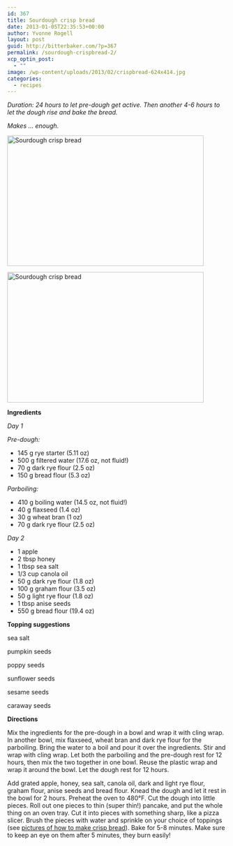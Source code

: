 ```yaml
---
id: 367
title: Sourdough crisp bread
date: 2013-01-05T22:35:53+00:00
author: Yvonne Rogell
layout: post
guid: http://bitterbaker.com/?p=367
permalink: /sourdough-crispbread-2/
xcp_optin_post:
  - ""
image: /wp-content/uploads/2013/02/crispbread-624x414.jpg
categories:
  - recipes
---
```

_Duration: 24 hours to let pre-dough get active. Then another 4-6 hours to let the dough rise and bake the bread._
  
_Makes &#8230; enough._

<p class="recipe-icon">
  <img class="recipe-icon alignright pinthis" title="Sourdough crisp bread | bitterbaker.com " alt="Sourdough crisp bread" src="http://bitterbaker.com/images/crispbread-mini.jpg" width="450" height="299" />
</p>

<p class="">
  <img class=" alignright pinthis" title="Sourdough crisp bread | bitterbaker.com " alt="Sourdough crisp bread" src="http://bitterbaker.com/images/crispbread.jpg" width="450" height="299" />
</p>

**Ingredients**
  
_Day 1_

_Pre-dough:_

  * 145 g rye starter (5.11 oz)
  * 500 g filtered water (17.6 oz, not fluid!)
  * 70 g dark rye flour (2.5 oz)
  * 150 g bread flour (5.3 oz)

_Parboiling:_

  * 410 g boiling water (14.5 oz, not fluid!)
  * 40 g flaxseed (1.4 oz)
  * 30 g wheat bran (1 oz)
  * 70 g dark rye flour (2.5 oz)

_Day 2_

  * 1 apple
  * 2 tbsp honey
  * 1 tbsp sea salt
  * 1/3 cup canola oil
  * 50 g dark rye flour (1.8 oz)
  * 100 g graham flour (3.5 oz)
  * 50 g light rye flour (1.8 oz)
  * 1 tbsp anise seeds
  * 550 g bread flour (19.4 oz)

**Topping suggestions**
  
sea salt
  
pumpkin seeds
  
poppy seeds
  
sunflower seeds
  
sesame seeds
  
caraway seeds

**Directions**
  
Mix the ingredients for the pre-dough in a bowl and wrap it with cling wrap. In another bowl, mix flaxseed, wheat bran and dark rye flour for the parboiling. Bring the water to a boil and pour it over the ingredients. Stir and wrap with cling wrap. Let both the parboiling and the pre-dough rest for 12 hours, then mix the two together in one bowl. Reuse the plastic wrap and wrap it around the bowl. Let the dough rest for 12 hours.

Add grated apple, honey, sea salt, canola oil, dark and light rye flour, graham flour, anise seeds and bread flour. Knead the dough and let it rest in the bowl for 2 hours. Preheat the oven to 480°F. Cut the dough into little pieces. Roll out one pieces to thin (super thin!) pancake, and put the whole thing on an oven tray. Cut it into pieces with something sharp, like a pizza slicer. Brush the pieces with water and sprinkle on your choice of toppings (see <a title="How to make crisp bread" href="http://bitterbaker.com/how-to-make-crispbread/" target="_blank">pictures of how to make crisp bread</a>). Bake for 5-8 minutes. Make sure to keep an eye on them after 5 minutes, they burn easily!